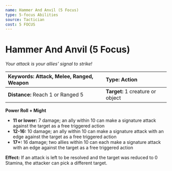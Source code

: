 ```yaml
---
name: Hammer And Anvil (5 Focus)
type: 5-focus Abilities
source: Tactician
cost: 5 FOCUS
---
```


# Hammer And Anvil (5 Focus)

*Your attack is your allies’ signal to strike!*

| **Keywords:** Attack, Melee, Ranged, Weapon | **Type:** Action                 |
| :------------------------------------------ | :------------------------------- |
| **Distance:** Reach 1 or Ranged 5           | **Target:** 1 creature or object |

**Power Roll + Might**

- **11 or lower:** 7 damage; an ally within 10 can make a signature attack against the target as a free triggered action
- **12-16:** 10 damage; an ally within 10 can make a signature attack with an edge against the target as a free triggered action
- **17+:** 16 damage; two allies within 10 can each make a signature attack with an edge against the target as a free triggered action

**Effect:** If an attack is left to be resolved and the target was reduced to 0 Stamina, the attacker can pick a different target.
